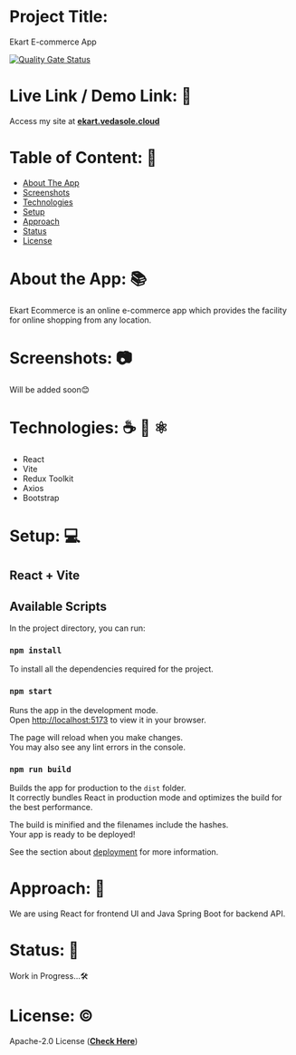 # Project Title:
Ekart E-commerce App

[![Quality Gate Status](https://sonarcloud.io/api/project_badges/measure?project=ved-asole_eKart-ecommerce-app&metric=alert_status)](https://sonarcloud.io/summary/new_code?id=ved-asole_eKart-ecommerce-app)

# Live Link / Demo Link: 🔗
Access my site at **[ekart.vedasole.cloud](https://ekart.vedasole.cloud)**

# Table of Content: 📑

- [About The App](#about-the-app)
- [Screenshots](#screenshots)
- [Technologies](#technologies)
- [Setup](#setup)
- [Approach](#approach)
- [Status](#status)
- [License](#license)

# About the App: 📚
Ekart Ecommerce is an online e-commerce app which provides the facility for online shopping from any location.

# Screenshots: 📷
Will be added soon😊

# Technologies: ☕️ 🐍 ⚛️

- React
- Vite
- Redux Toolkit
- Axios
- Bootstrap

# Setup: 💻

  ## React + Vite

  ## Available Scripts

  In the project directory, you can run:

  ### `npm install`

  To install all the dependencies required for the project.

  ### `npm start`

  Runs the app in the development mode.\
  Open [http://localhost:5173](http://localhost:5173) to view it in your browser.

  The page will reload when you make changes.\
  You may also see any lint errors in the console.

  ### `npm run build`

  Builds the app for production to the `dist` folder.\
  It correctly bundles React in production mode and optimizes the build for the best performance.

  The build is minified and the filenames include the hashes.\
  Your app is ready to be deployed!

  See the section about [deployment](https://vitejs.dev/guide/build.html) for more information.

# Approach: 🚶
We are using React for frontend UI and Java Spring Boot for backend API.

# Status: 📶
Work in Progress...🛠️

# License: ©️
Apache-2.0 License (**[Check Here](https://github.com/ved-asole/eKart-ecommerce-app/blob/master/LICENSE)**)